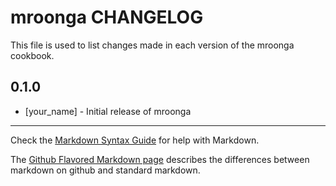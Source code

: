 mroonga CHANGELOG
=================

This file is used to list changes made in each version of the mroonga cookbook.

0.1.0
-----
- [your_name] - Initial release of mroonga

- - -
Check the [Markdown Syntax Guide](http://daringfireball.net/projects/markdown/syntax) for help with Markdown.

The [Github Flavored Markdown page](http://github.github.com/github-flavored-markdown/) describes the differences between markdown on github and standard markdown.
